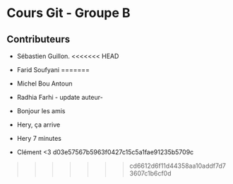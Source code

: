 # Cours Git - Groupe B

## Contributeurs

* Sébastien Guillon.
<<<<<<< HEAD

* Farid Soufyani
=======
* Michel Bou Antoun
* Radhia Farhi - update auteur-
* Bonjour les amis

* Hery, ça arrive


* Hery 7 minutes
* Clément <3
 d03e57567b5963f0427c15c5a1fae91235b5709c
>>>>>>> cd6612d6f11d44358aa10addf7d73607c1b6cf0d
